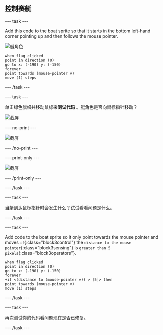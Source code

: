 ## 控制赛艇

\--- task \---

Add this code to the boat sprite so that it starts in the bottom left-hand corner pointing up and then follows the mouse pointer.

![艇角色](images/boat_resize.png)

```blocks3
when flag clicked
point in direction (0)
go to x: (-190) y: (-150)
forever
point towards (mouse-pointer v)
move (1) steps
```

\--- /task \---

\--- task \---

单击绿色旗帜并移动鼠标来**测试代码** 。艇角色是否向鼠标指针移动？

![截屏](images/boat-mouse.png)

\--- no-print \---

![截屏](images/boat-pointer-test-anim.gif)

\--- /no-print \---

\--- print-only \---

![截屏](images/boat-pointer-test-anim.png)

\--- /print-only \---

\--- /task \---

\--- task \---

当艇到达鼠标指针时会发生什么？试试看看问题是什么。

\--- /task \---

\--- task \---

Add code to the boat sprite so it only point towards the mouse pointer and moves `if`{:class="block3control"} the `distance to the mouse pointer`{:class="block3sensing"} is `greater than 5 pixels`{:class="block3operators"}.

```blocks3
when flag clicked
point in direction (0)
go to x: (-190) y: (-150)
forever
+if <(distance to (mouse-pointer v)) > [5]> then
point towards (mouse-pointer v)
move (1) steps
```

\--- /task \---

\--- task \---

再次测试你的代码看问题现在是否已修复。

\--- /task \---